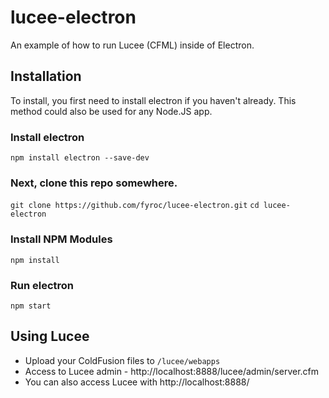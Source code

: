 # lucee-electron
An example of how to run Lucee (CFML) inside of Electron.

## Installation
To install, you first need to install electron if you haven't already. This method could also be used for any Node.JS app.

### Install electron

`npm install electron --save-dev`

### Next, clone this repo somewhere.

`git clone https://github.com/fyroc/lucee-electron.git`
`cd lucee-electron`

### Install NPM Modules

`npm install`

### Run electron

`npm start`

## Using Lucee

- Upload your ColdFusion files to `/lucee/webapps`
- Access to Lucee admin - http://localhost:8888/lucee/admin/server.cfm
- You can also access Lucee with http://localhost:8888/
